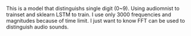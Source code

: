 This is a model that distinguishs single digit (0~9).
Using audiomnist to trainset and sklearn LSTM to train.
I use only 3000 frequencies and magnitudes because of time limit.
I just want to know FFT can be used to distinguish audio sounds.
